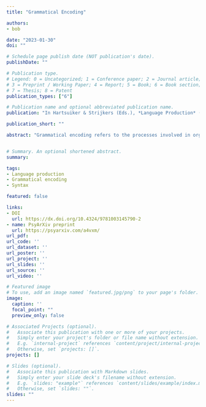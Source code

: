 ```yaml
---
title: "Grammatical Encoding"

authors:
- bob

date: "2023-01-30"
doi: ""

# Schedule page publish date (NOT publication's date).
publishDate: ""

# Publication type.
# Legend: 0 = Uncategorized; 1 = Conference paper; 2 = Journal article;
# 3 = Preprint / Working Paper; 4 = Report; 5 = Book; 6 = Book section;
# 7 = Thesis; 8 = Patent
publication_types: ["6"]

# Publication name and optional abbreviated publication name.
publication: "In Hartsuiker & Strijkers (Eds.), *Language Production* (1st ed.), London: Routledge."

publication_short: ""

abstract: "Grammatical encoding refers to the processes involved in organizing a non-linguistic message into ordered set of representations that can then go through phonological spell-out and eventually be articulated. This includes the selection and retrieval of syntactic and lexical forms, as well as determining the appropriate morphonological forms and constituent order for a given message. This chapter briefly describes a consensus view of the architecture of grammatical encoding and what we know about its underlying cognitive/neural mechanisms. It then discusses several topics that are under debate or not yet well understood. These include questions about the discrete vs. gradient nature of grammatical representations, the relationship between grammatical encoding and syntactic parsing, the incrementality and scope of grammatical encoding, the effects of learning and experience, and factors influencing syntactic choice. Despite these many open questions, our understanding of grammatical encoding has had significant progress and the chapter ends by highlighting some important insights we have gained so far."


# Summary. An optional shortened abstract.
summary:

tags:
- Language production
- Grammatical encoding
- Syntax

featured: false

links:
- DOI
  url: https://dx.doi.org/10.4324/9781003145790-2
- name: PsyArXiv preprint
  url: https://psyarxiv.com/a4vxm/
url_pdf: 
url_code: ''
url_dataset: ''
url_poster: ''
url_project: ''
url_slides: ''
url_source: ''
url_video: ''

# Featured image
# To use, add an image named `featured.jpg/png` to your page's folder. 
image:
  caption: ''
  focal_point: ""
  preview_only: false

# Associated Projects (optional).
#   Associate this publication with one or more of your projects.
#   Simply enter your project's folder or file name without extension.
#   E.g. `internal-project` references `content/project/internal-project/index.md`.
#   Otherwise, set `projects: []`.
projects: []

# Slides (optional).
#   Associate this publication with Markdown slides.
#   Simply enter your slide deck's filename without extension.
#   E.g. `slides: "example"` references `content/slides/example/index.md`.
#   Otherwise, set `slides: ""`.
slides: ""
---
```


